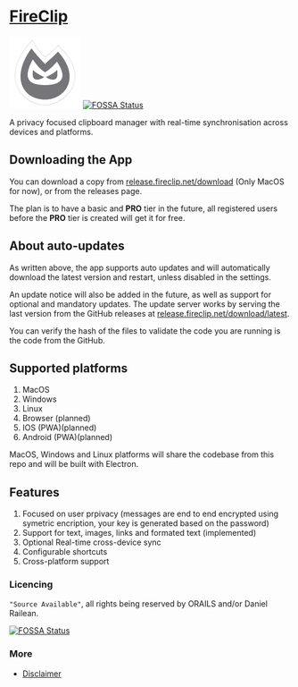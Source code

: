 # [FireClip](https://fireclip.net)

![img](src/frontend/www/icons/png/128x128.png)
[![FOSSA Status](https://app.fossa.com/api/projects/git%2Bgithub.com%2FORAILS%2FFireClip.svg?type=shield)](https://app.fossa.com/projects/git%2Bgithub.com%2FORAILS%2FFireClip?ref=badge_shield)

A privacy focused clipboard manager with real-time synchronisation across devices and platforms.

## Downloading the App

You can download a copy from [release.fireclip.net/download](https://release.fireclip.net/download) (Only MacOS for now), or from the releases page.

The plan is to have a basic and **PRO** tier in the future, all registered users before the **PRO** tier is created will get it for free.

## About auto-updates

As written above, the app supports auto updates and will automatically download the latest version and restart, unless disabled in the settings.

An update notice will also be added in the future, as well as support for optional and mandatory updates. The update server works by serving the last version from the GitHub releases at [release.fireclip.net/download/latest](https://release.fireclip.net/download/latest).

You can verify the hash of the files to validate the code you are running is the code from the GitHub.

## Supported platforms

1. MacOS
2. Windows
3. Linux
4. Browser (planned)
5. IOS (PWA)(planned)
6. Android (PWA)(planned)

MacOS, Windows and Linux platforms will share the codebase from this repo and will be built with Electron.

## Features

1. Focused on user prpivacy (messages are end to end encrypted using symetric encription, your key is generated based on the password)
2. Support for text, images, links and formated text (implemented)
3. Optional Real-time cross-device sync
4. Configurable shortcuts
5. Cross-platform support

### Licencing

`"Source Available"`, all rights being reserved by ORAILS and/or Daniel Railean.


[![FOSSA Status](https://app.fossa.com/api/projects/git%2Bgithub.com%2FORAILS%2FFireClip.svg?type=large)](https://app.fossa.com/projects/git%2Bgithub.com%2FORAILS%2FFireClip?ref=badge_large)

### More

- [Disclaimer](./disclaimer.md)